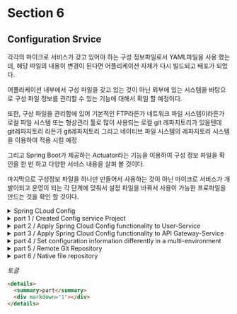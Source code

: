 # Section 6

## Configuration Srvice

각각의 마이크로 서비스가 갖고 있어야 하는 구성 정보파일로서 YAML파일을 사용 했는데, 해당 파일의 내용이 변경이 된다면 어플리케이션 자체가 다시 빌드되고 배포가 되었다.

어플리케이션 내부에서 구성 파일을 갖고 있는 것이 아닌 외부에 있는 시스템을 바탕으로 구성 파일 정보를 관리할 수 있는 기능에 대해서 확일 할 예정이다.

또한, 구상 파일을 관리함에 있어 기본적인 FTP라든가 네트워크 파일 시스템이라든가 로컬 파일 시스템 또는 형상관리 툴로 많이 사용되는 로컬 git 레파지토리가 있을텐데 git레파지토리 라든가 git레파지토리 그리고 네이티브 파일 시스템의 레파지토리 시스템을 이용하여 적용 시킬 예정

그리고 Spring Boot가 제공하는 Actuator라는 기능을 이용하여 구성 정보 파일을 확인을 한 번 하고 다양한 서비스 내용을 살펴 볼 것이다.

마지막으로 구성정보 파일을 하나만 만들어서 사용하는 것이 아닌 마이크로 서비스가 개발이되고 운영이 되는 각 단계에 맞춰서 설정 파일을 바꿔서 사용이 가능한 프로파일을 만드는 것을 확인 할 것이다.

<details>
  <summary> Spring CLoud Config</summary>
  <div markdown="1">

## Spring Cloud Config

- 분산 시스템에서 서버, 클라이언트 구성에 필요한 정보(application.yml)를 외부에서 관리
- 하나의 중앙화 된 저장소에서 구성 요소 관리 가능
- 각 서비스를 재빌드를 하지 않고, 즉시 적용이 가능
- 어플리케이션 배포 파이프 라인을 통하여 `DEV-AUT-PROD`환경에 맞는 구성 정보 사용
  - 각각의 환경마다 사용하는 환경 설정이 다를 수 있다. 예를 들어 데이터베이스 정보, 게이트웨이의 IP 주소, 테스트를 위한 어떤 특정한 값이라든가 환경마다 다르게 가질 수 있다.
    여기서 다르게 가질 수 있다라는 것은 각 환경에 따라 자유로운 변경이 가능해야 한다.

![](https://i.postimg.cc/LXVMBFTQ/1-Sck-Da-Xx-M3o9nds3-FZMZIz-Q.webp)

  </div>
</details>

<details>
  <summary>part 1 / Created Config service Project </summary>
  <div markdown="1">

해당 파일은 설정하고 push는 하지 않을 생각이다. 왜냐하면 해당 파일의 설정 내용은 로컬에서 한정적으로 관리하기 위해서다.

프로젝트 생성 후 어플리케이션 파일에 `@EnableConfigServer` 어노테이션을 추가한다.  
해당 어노테이션은 Spring Cloud Config Server를 활성화하기 위한 설정이다. 해당 어노테이션을 사용하면 애플리케이션이 외부 Git, SVN, 파일 시스템 등에서 구성 정보를 가져와서 클라이언트 애플리케이션에 제공하는 역할을 한다.  
즉, 분산 환경에서 중앙 집중식으로 설정을 관리할 수 있게 해준다.

yaml설정 파일로 이동하여

```yaml
spring:
  application:
    name: config-service
  cloud:
    config:
      server:
        git:
          uri: file:///C://Users//ljy53/Desktop/git/git-local-repo
```

이 처럼 폴더 위치를 지정을 해주고 프로젝트를 실행을 해준다.  
[ecommerce.yml](http://localhost:8888/ecommerce/default)확인을 하면 설정 코드가 나타날 것이다.

여ꈰ서 `ecommerce/default`로 접속을 하였다. 추가적으로 `ecommerce/test`로 접속을 하게되면 같은 파일의 내용을 보여준다.  
이는 test라는 프로파일이 없기 때문에 default를 보여준 것이다.

  </div>
</details>

<details>
  <summary>part 2 / Apply Spring Cloud Config functionality to User-Service</summary>
  <div markdown="1">
  
  이제 User Microsevice에서 사용하기 위해서 Dependencies를 추가 (spring-cloud-starter-config, spring-cloud-starter-bootstrap) 그리고 `spring.cloud.bootstrap.enable=true`설정을 해준다.

`application.yml`보다 우선 순위가 높은 `bootstrap.yml`파일을 생성한다.

```yaml
spring:
  cloud:
    config:
      uri: http://127.0.0.1:8888
      name: ecommerce
```

원래 갖고 있는 yml파일의 특정한 부분을 떼어서 별도의 공용 서버 같은 역활을 해주는 Spring Cloud Config 서버를 이용하겠다는 것이 목적이다.  
그래서 해당 부분을 떼어서 별도로 따로 저장을 시켰는데 그러려면 해당 부분이 읽어지는 부분들을 `application.yml`파일 보다 먼저 작업을 해야지만 전체적으로 우리가 필요했던 모든 리소스가 맞아 떨아진다.  
따라서 `Spring Cloud Cofig`에 대한 정보를 먼저 등록해 줄 수 있는 파일이 필요하다. 해당 역활을 해주는 것이 `bootstrap.yml`파일을 등록 하므로 외부에 있는 컴퓨터 서버의 정보 파일을 등록해주는 작업이다.

---

이제 User-Service프로젝트에 토큰관련 정보들은 주석처리를 할 것이다. 그 이유는 이제 해당 정보를 `Spring Cloud Config`를 통하여 정보를 갖고 올 것이기 때문이다.

`pom.xml`으로 이동하여 2개의 Dependencies를 추가를 하고 프로젝트를 실행하면  
![](https://i.postimg.cc/Hn0Xkrcz/config2.png)  
이 처럼 comfiguration 서버의 위치, 이름, 위치정보 또한 잘 나타내준다.  
그리고 health_check 메소드를 변경하여 정보를 잘 갖고 오는지 확인하기 위해서 변경했기에 확인을 하면 정보를 잘 갖고온다.

여기서 만약 Configuration의 정보를 변경하게 된다면 다시 갖고와야 한다.  
정보를 다시 갖고 올려면 서버를 재 기동을 하거나, Spring Boot의 `Actuator`기능을 사용하는 방법이다. `Actuator`의 `Refresh`라는 기능을 사용하면 재부팅을 하지 않은 상태에서도 필요한 정보를 얻을 수 있다.  
마지막 방법으로는 `Spring Cloud Bus`를 사용하는 방법이 있다. 해당 방법은 `Actuator`를 사용하는 것 보다 훨씬 더 효율적으로 정보를 갖고 올 수 있다.

일단 먼저 `Actuator`을 사용하는 방법을 살펴 볼 것이다.  
Spring Boot의 `Actuator`라는 것은 어플리케이션의 상태라든가 어플리케이션을 모니터링을 할 수 있는 작업을 이야기한다.

별도의 어플리케이션을 기동하지 않더라도 단순히 Dependency를 추가하여 각종 Metric, 지표, 수치를 수집하기 위한 엔드포인트를 제공해준다.

`Actuator`관련된 모든 코드는 `/actuator`로 시작을 한다. 이러한 정보들은 로그인을 거치지 않고도 사용하기 위해 `permitAll`속성을 추가해준다.  
그리고 아래와 같이 추가적으로 작성을 해준다.

```yaml
management:
  endpoints:
    web:
      exposure:
        include: refresh, health, beans
```

  </div>
</details>

<details>
  <summary>part 3 /  Apply Spring Cloud Config functionality to API Gateway-Service</summary>
  <div markdown="1">

이번에는 API Gateway 프로젝트에 전에 설정한 내용을 추가를 한다.  
이 프로젝트에서는 나머지는 다 비슷하게 작성을 했지만, 전과는 다르게 `Actuator`에서 `httptrace`기능을 사용하기 위해 추가적으로 작성을 해준다.

> Spring 3버전에서 부터 `Actuator`의 `httptrace`는 `httpexchanges`로 변경되었다.

```yaml
- id: user-service
  uri: lb://USER-SERVICE
  predicates:
    - Path=/user-service/actuator/**
    - Method=GET,POST
  filters:
    - RemoveRequestHeader=Cookie
    - RewritePath=/user-service/(?<segment>.*), /$\{segment}
```

  </div>
</details>

<details>
  <summary>part 4 / Set configuration information differently in a multi-environment</summary>
  <div markdown="1">
  
  각각의 마이크로 서비스에서 구성 정보를 다르게 설정하여 실행을 해보겠다.

각 환경에서 사용할 yaml파일을 생성 한 뒤 이름 뒤에 어떤 환경에 사용을 할 것인지 명시를 해준다. 그리고

```yaml
spring:
  profiles:
    active: dev #(or test, prod, ...)
```

`active` 부분에 어떤 환경의 구성 파일을 사용을 할 것인지 명시해준다.

  </div>
</details>

<details>
  <summary>part 5 / Remote Git Repository</summary>
  <div markdown="1">
  기존 방법은 로컬에 있는 파일을 갖고 왔지만, git 레포지터리에서 파일을 갖고 올 수 있다.

```yaml
        uri: file:///C://Users//ljy53/Desktop/git/git-local-repo
        uri: https://github.com/jae9380/spring-cloud-config.git
        username: [username]
        password: [password]

```

만약 public이 아닌 레포지터리라면 아이디와 비밀번호를 명시해야 한다.

  </div>
</details>

<details>
  <summary>part 6 / Native file repository</summary>
  <div markdown="1">
  
  이전까지 Git에다가 저장하는 것이 아닌 로컬 파일 시스템이 직접 저장하는 방법을 확인하겠다.

  </div>
</details>

_토글_

```html
<details>
  <summary>part</summary>
  <div markdown="1"></div>
</details>
```
